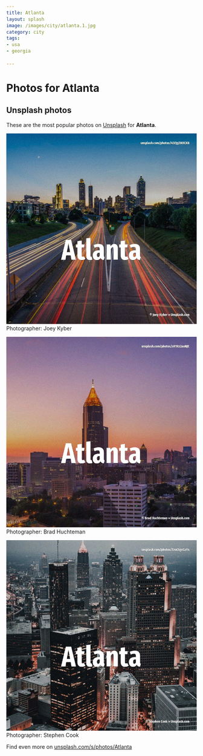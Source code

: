 ```yaml
---
title: Atlanta
layout: splash
image: /images/city/atlanta.1.jpg
category: city
tags:
- usa
- georgia

---
```

# Photos for Atlanta
 
## Unsplash photos
These are the most popular photos on [Unsplash](https://unsplash.com) for **Atlanta**.
 
![Atlanta](/images/city/atlanta.1.jpg)
Photographer:  Joey Kyber
 
![Atlanta](/images/city/atlanta.2.jpg)
Photographer:  Brad Huchteman
 
![Atlanta](/images/city/atlanta.3.jpg)
Photographer:  Stephen Cook
 
Find even more on [unsplash.com/s/photos/Atlanta](https://unsplash.com/s/photos/Atlanta)
 
